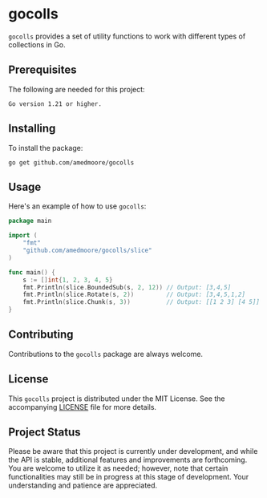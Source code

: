 # gocolls

`gocolls` provides a set of utility functions to work with different types of collections in Go.

## Prerequisites

The following are needed for this project:

```text
Go version 1.21 or higher.
```

## Installing

To install the package:

```terminal
go get github.com/amedmoore/gocolls
```

## Usage

Here's an example of how to use `gocolls`:

```go
package main

import (
	"fmt"
	"github.com/amedmoore/gocolls/slice"
)

func main() {
	s := []int{1, 2, 3, 4, 5}
	fmt.Println(slice.BoundedSub(s, 2, 12)) // Output: [3,4,5]
	fmt.Println(slice.Rotate(s, 2))         // Output: [3,4,5,1,2]
	fmt.Println(slice.Chunk(s, 3))          // Output: [[1 2 3] [4 5]]
}

```

## Contributing

Contributions to the `gocolls` package are always welcome.

## License

This `gocolls` project is distributed under the MIT License.
See the accompanying [LICENSE](./LICENSE) file for more details.

## Project Status

Please be aware that this project is currently under development, and while the API is stable,
additional features and improvements are forthcoming.
You are welcome to utilize it as needed; however, note that certain functionalities may still be in progress at this
stage of development.
Your understanding and patience are appreciated.
